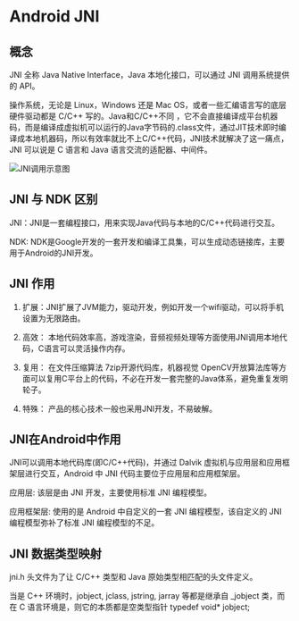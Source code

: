 # Android JNI

## 概念

JNI 全称 Java Native Interface，Java 本地化接口，可以通过 JNI 调用系统提供的 API。

操作系统，无论是 Linux，Windows 还是 Mac OS，或者一些汇编语言写的底层硬件驱动都是 C/C++ 写的。Java和C/C++不同 ，它不会直接编译成平台机器码，而是编译成虚拟机可以运行的Java字节码的.class文件，通过JIT技术即时编译成本地机器码，所以有效率就比不上C/C++代码，JNI技术就解决了这一痛点，JNI 可以说是 C 语言和 Java 语言交流的适配器、中间件。

![JNI调用示意图](https://img.zhekoustore.cn/upload/1810/92975c76cf9f92f2.png)

## JNI 与 NDK 区别

JNI：JNI是一套编程接口，用来实现Java代码与本地的C/C++代码进行交互。

NDK: NDK是Google开发的一套开发和编译工具集，可以生成动态链接库，主要用于Android的JNI开发。

## JNI 作用

1. 扩展：JNI扩展了JVM能力，驱动开发，例如开发一个wifi驱动，可以将手机设置为无限路由。

2. 高效： 本地代码效率高，游戏渲染，音频视频处理等方面使用JNI调用本地代码，C语言可以灵活操作内存。

3. 复用： 在文件压缩算法 7zip开源代码库，机器视觉 OpenCV开放算法库等方面可以复用C平台上的代码，不必在开发一套完整的Java体系，避免重复发明轮子。

4. 特殊： 产品的核心技术一般也采用JNI开发，不易破解。

## JNI在Android中作用

JNI可以调用本地代码库(即C/C++代码)，并通过 Dalvik 虚拟机与应用层和应用框架层进行交互，Android 中 JNI 代码主要位于应用层和应用框架层。

应用层: 该层是由 JNI 开发，主要使用标准 JNI 编程模型。

应用框架层: 使用的是 Android 中自定义的一套 JNI 编程模型，该自定义的 JNI 编程模型弥补了标准 JNI 编程模型的不足。

## JNI 数据类型映射

jni.h 头文件为了让 C/C++ 类型和 Java 原始类型相匹配的头文件定义。

当是 C++ 环境时，jobject, jclass, jstring, jarray 等都是继承自 _jobject 类，而在 C 语言环境是，则它的本质都是空类型指针 typedef void* jobject;